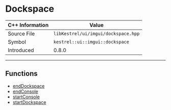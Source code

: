 
# Dockspace

| C++ Information | Value |
| --- | --- |
| Source File | `libKestrel/ui/imgui/dockspace.hpp` |
| Symbol | `kestrel::ui::imgui::dockspace` |
| Introduced | 0.8.0 |


---

## Functions

 - [endDockspace](endDockspace.md)
 - [endConsole](endConsole.md)
 - [startConsole](startConsole.md)
 - [startDockspace](startDockspace.md)

